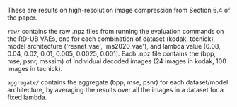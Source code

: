 These are results on high-resolution image compression from Section 6.4 of the paper.

`raw/` contains the raw .npz files from running the evaluation commands on the RD-UB VAEs, one for each combination of dataset (kodak, tecnick), model architecture ('resnet_vae', 'ms2020_vae'), and lambda value (0.08, 0.04, 0.02, 0.01, 0.005, 0.0025, 0.001). Each .npz file contains the (bpp, mse, psnr, msssim) of individual decoded images (24 images in kodak, 100 images in tecnick).

`aggregate/` contains the aggregate (bpp, mse, psnr) for each dataset/model architecture, by averaging the results over all the images in a dataset for a fixed lambda.

